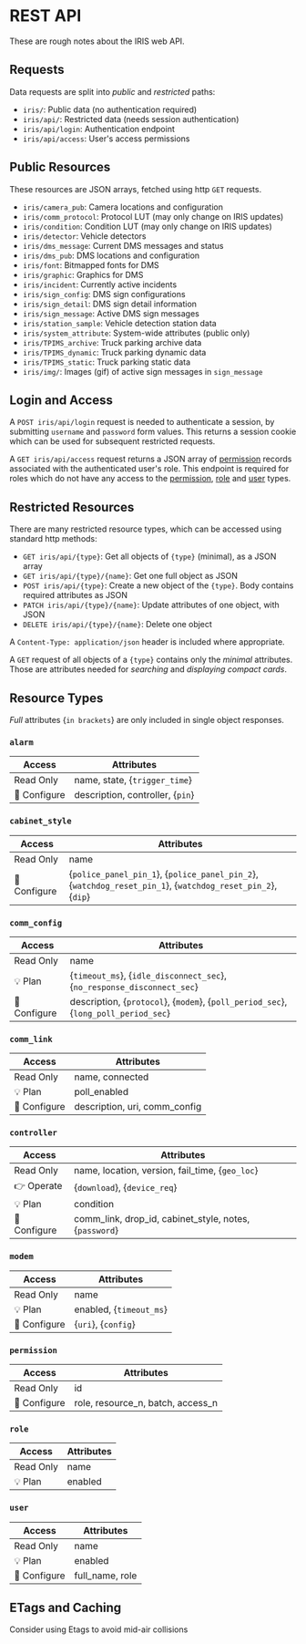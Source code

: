# REST API

These are rough notes about the IRIS web API.

## Requests

Data requests are split into *public* and *restricted* paths:

- `iris/`: Public data (no authentication required)
- `iris/api/`: Restricted data (needs session authentication)
- `iris/api/login`: Authentication endpoint
- `iris/api/access`: User's access permissions

## Public Resources

These resources are JSON arrays, fetched using http `GET` requests.

- `iris/camera_pub`: Camera locations and configuration
- `iris/comm_protocol`: Protocol LUT (may only change on IRIS updates)
- `iris/condition`: Condition LUT (may only change on IRIS updates)
- `iris/detector`: Vehicle detectors
- `iris/dms_message`: Current DMS messages and status
- `iris/dms_pub`: DMS locations and configuration
- `iris/font`: Bitmapped fonts for DMS
- `iris/graphic`: Graphics for DMS
- `iris/incident`: Currently active incidents
- `iris/sign_config`: DMS sign configurations
- `iris/sign_detail`: DMS sign detail information
- `iris/sign_message`: Active DMS sign messages
- `iris/station_sample`: Vehicle detection station data
- `iris/system_attribute`: System-wide attributes (public only)
- `iris/TPIMS_archive`: Truck parking archive data
- `iris/TPIMS_dynamic`: Truck parking dynamic data
- `iris/TPIMS_static`: Truck parking static data
- `iris/img/`: Images (gif) of active sign messages in `sign_message`

## Login and Access

A `POST iris/api/login` request is needed to authenticate a session, by
submitting `username` and `password` form values.  This returns a session cookie
which can be used for subsequent restricted requests.

A `GET iris/api/access` request returns a JSON array of [permission] records
associated with the authenticated user's role.  This endpoint is required for
roles which do not have any access to the [permission], [role] and [user] types.

## Restricted Resources

There are many restricted resource types, which can be accessed using standard
http methods:

- `GET iris/api/{type}`: Get all objects of `{type}` (minimal), as a JSON array
- `GET iris/api/{type}/{name}`: Get one full object as JSON
- `POST iris/api/{type}`: Create a new object of the `{type}`.  Body contains
                          required attributes as JSON
- `PATCH iris/api/{type}/{name}`: Update attributes of one object, with JSON
- `DELETE iris/api/{type}/{name}`: Delete one object

A `Content-Type: application/json` header is included where appropriate.

A `GET` request of all objects of a `{type}` contains only the *minimal*
attributes.  Those are attributes needed for *searching* and *displaying
compact cards*.

## Resource Types

*Full* attributes {`in brackets`} are only included in single object responses.

### `alarm`

| Access       | Attributes                       |
|--------------|----------------------------------|
| Read Only    | name, state, {`trigger_time`}    |
| 🔧 Configure | description, controller, {`pin`} |

### `cabinet_style`

| Access       | Attributes |
|--------------|------------|
| Read Only    | name       |
| 🔧 Configure | {`police_panel_pin_1`}, {`police_panel_pin_2`}, {`watchdog_reset_pin_1`}, {`watchdog_reset_pin_2`}, {`dip`} |

### `comm_config`

| Access       | Attributes |
|--------------|------------|
| Read Only    | name       |
| 💡 Plan      | {`timeout_ms`}, {`idle_disconnect_sec`}, {`no_response_disconnect_sec`} |
| 🔧 Configure | description, {`protocol`}, {`modem`}, {`poll_period_sec`}, {`long_poll_period_sec`} |

### `comm_link`

| Access       | Attributes                     |
|--------------|--------------------------------|
| Read Only    | name, connected                |
| 💡 Plan      | poll\_enabled                  |
| 🔧 Configure | description, uri, comm\_config |

### `controller`

| Access       | Attributes                                                |
|--------------|-----------------------------------------------------------|
| Read Only    | name, location, version, fail\_time, {`geo_loc`}          |
| 👉 Operate   | {`download`}, {`device_req`}                              |
| 💡 Plan      | condition                                                 |
| 🔧 Configure | comm\_link, drop\_id, cabinet\_style, notes, {`password`} |

### `modem`

| Access       | Attributes              |
|--------------|-------------------------|
| Read Only    | name                    |
| 💡 Plan      | enabled, {`timeout_ms`} |
| 🔧 Configure | {`uri`}, {`config`}     |

### `permission`

| Access       | Attributes                          |
|--------------|-------------------------------------|
| Read Only    | id                                  |
| 🔧 Configure | role, resource\_n, batch, access\_n |

### `role`

| Access       | Attributes |
|--------------|------------|
| Read Only    | name       |
| 💡 Plan      | enabled    |

### `user`

| Access       | Attributes       |
|--------------|------------------|
| Read Only    | name             |
| 💡 Plan      | enabled          |
| 🔧 Configure | full\_name, role |

## ETags and Caching

Consider using Etags to avoid mid-air collisions


[permission]: #permission
[role]: #role
[user]: #user

